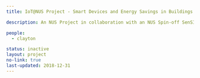 ```yaml
---
title: IoT@NUS Project - Smart Devices and Energy Savings in Buildings

description: An NUS Project in collaboration with an NUS Spin-off SenSING and Assoc. Prof. Sekhar Kondepudi to develop Internet-of-Things (IoT) technology for building energy and indoor environmental performance

people:
  - clayton

status: inactive
layout: project
no-link: true
last-updated: 2018-12-31
---
```

